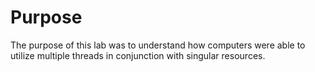 # Purpose
The purpose of this lab was to understand how computers were able to utilize multiple threads in conjunction with singular resources. 
